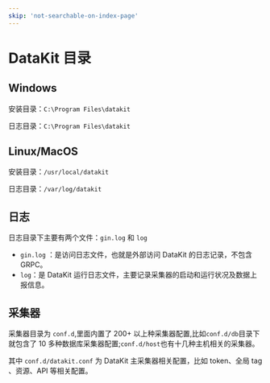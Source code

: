 ```yaml
---
skip: 'not-searchable-on-index-page'
---
```


# DataKit 目录

## Windows

安装目录：`C:\Program Files\datakit`

日志目录：`C:\Program Files\datakit`

## Linux/MacOS

安装目录：`/usr/local/datakit`

日志目录：`/var/log/datakit`

## 日志

日志目录下主要有两个文件：`gin.log` 和 `log`

- `gin.log` ：是访问日志文件，也就是外部访问 DataKit 的日志记录，不包含 GRPC。
- `log`：是 DataKit 运行日志文件，主要记录采集器的启动和运行状况及数据上报信息。

## 采集器

采集器目录为 `conf.d`,里面内置了 200+ 以上种采集器配置,比如`conf.d/db`目录下就包含了 10 多种数据库采集器配置;`conf.d/host`也有十几种主机相关的采集器。

其中 `conf.d/datakit.conf` 为 DataKit 主采集器相关配置，比如 token、全局 tag 、资源、API 等相关配置。





